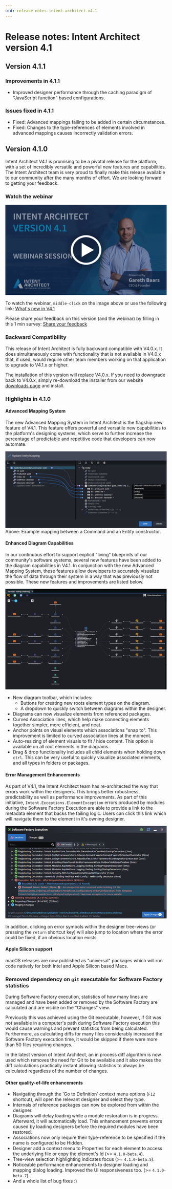 ```yaml
---
uid: release-notes.intent-architect-v4.1
---
```


# Release notes: Intent Architect version 4.1

## Version 4.1.1

### Improvements in 4.1.1

- Improved designer performance through the caching paradigm of "JavaScript function" based configurations.

### Issues fixed in 4.1.1

- Fixed: Advanced mappings failing to be added in certain circumstances.
- Fixed: Changes to the type-references of elements involved in advanced mappings causes incorrectly validation errors.

## Version 4.1.0

Intent Architect V4.1 is promising to be a pivotal release for the platform, with a set of incredibly versatile and powerful new features and capabilities. The Intent Architect team is very  proud to finally make this release available to our community after the many months of effort. We are looking forward to getting your feedback.

### Watch the webinar

[![Incompatible module warning](images/4.1.0/intent-architect-v4-1-webinar-cover-page.png)](https://intentarchitect.com/#/redirect/?category=resources&subCategory=webinar-introduction-to-intent-architect-v4.1)

To watch the webinar, `middle-click` on the image above or use the following link: [What's new in V4.1](https://intentarchitect.com/#/redirect/?category=resources&subCategory=webinar-introduction-to-intent-architect-v4.1)

Please share your feedback on this version (and the webinar) by filling in this 1 min survey: [Share your feedback](https://intentarchitect.com/#/redirect/?category=resources&subCategory=Webinar-Feedback-Survey)

### Backward Compatibility

This release of Intent Architect is fully backward compatible with V4.0.x. It does simultaneously come with functionality that is not available in V4.0.x that, if used, would require other team members working on that application to upgrade to V4.1.x or higher.

The installation of this version will replace V4.0.x. If you need to downgrade back to V4.0.x, simply re-download the installer from our website [downloads page](https://intentarchitect.com/#/downloads) and install.

### Highlights in 4.1.0

#### Advanced Mapping System

The new Advanced Mapping System in Intent Architect is the flagship new feature of V4.1. This feature offers powerful and versatile new capabilities to the platform's designing systems, which serve to further increase the percentage of predictable and repetitive code that developers can now automate.

![Advanced Mapping System Example](images/4.1.0/mapping-system-example.png)
Above: Example mapping between a Command and an Entity constructor.

#### Enhanced Diagram Capabilities

In our continuous effort to support explicit "living" blueprints of our community's software systems, several new features have been added to the diagram capabilities in V4.1. In conjunction with the new Advanced Mapping System, these features allow developers to accurately visualize the flow of data through their system in a way that was previously not possible. These new features and improvements are listed below.

![Advanced Mapping System Example](images/4.1.0/new-diagram-capabilities.png)

- New diagram toolbar, which includes:
  - Buttons for creating new roots element types on the diagram.
  - A dropdown to quickly switch between diagrams within the designer.
- Diagrams can now visualize elements from referenced packages.
- Curved Association lines, which help make connecting elements together simpler, more efficient, and neat.
- Anchor points on visual elements which associations "snap to". This improvement is limited to curved association lines at the moment.
- Auto-resizing of element visuals to fit / hide content. This option is available on all root elements in the diagrams.
- Drag & drop functionality includes all child elements when holding down `ctrl`. This can be very useful to quickly visualize associated elements, and all types in folders or packages.

#### Error Management Enhancements

As part of V4.1, the Intent Architect team has re-architected the way that errors work within the designers. This brings better robustness, predictability as well as performance improvements. As part of this initiative, `Intent.Exceptions.ElementException` errors produced by modules during the Software Factory Execution are able to provide a link to the metadata element that backs the failing logic. Users can click this link which will navigate them to the element in it's owning designer.

![Advanced Mapping System Example](images/4.1.0/element-exception-example.png)

In addition, clicking on error symbols within the designer tree-views (or pressing the `return` shortcut key) will also jump to location where the error could be fixed, if an obvious location exists.

#### Apple Silicon support

macOS releases are now published as "universal" packages which will run code natively for both Intel and Apple Silicon based Macs.

### Removed dependency on `git` executable for Software Factory statistics

During Software Factory execution, statistics of how many lines are managed and have been added or removed by the Software Factory are calculated and are visible on the "Changes" view.

Previously this was achieved using the Git executable, however, if Git was not available in a computer's path during Software Factory execution this would cause warnings and prevent statistics from being calculated. Furthermore, as calculating diffs for many files considerably increased the Software Factory execution time, it would be skipped if there were more than 50 files requiring changes.

In the latest version of Intent Architect, an in process diff algorithm is now used which removes the need for Git to be available and it also makes the diff calculations practically instant allowing statistics to always be calculated regardless of the number of changes.

#### Other quality-of-life enhancements

- Navigating through the 'Go to Definition' context menu options (`F12` shortcut), will open the relevant designer and select they type.
- Internals of reference packages can now be explored from within the designer.
- Diagrams will delay loading while a module restoration is in progress. Afterward, it will automatically load. This enhancement prevents errors caused by loading designers before the required modules have been restored.
- Associations now only require their type-reference to be specified if the name is configured to be Hidden.
- Designer add a context menu to Properties for each element to access the underlying file or copy the element's Id (>= `4.1.0-beta.4`).
- Tree-view selection highlighting indicates focus (>= `4.1.0-beta.5`).
- Noticeable performance enhancements to designer loading and mapping dialog loading. Improved the UI responsiveness too. (>= `4.1.0-beta.7`).
- And a whole list of bug fixes :)
